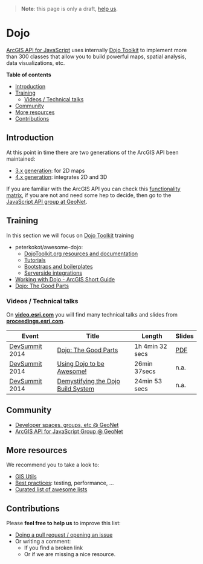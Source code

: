 > **Note**: this page is only a draft, [help us](#contributions).

# Dojo
[ArcGIS API for JavaScript](http://js.arcgis.com) uses internally
[Dojo Toolkit](https://dojotoolkit.org/) to implement more than 300 classes that
allow you to build powerful maps, spatial analysis, data visualizations, etc.

<!-- START doctoc generated TOC please keep comment here to allow auto update -->
<!-- DON'T EDIT THIS SECTION, INSTEAD RE-RUN doctoc TO UPDATE -->
**Table of contents**

- [Introduction](#introduction)
- [Training](#training)
  - [Videos / Technical talks](#videos--technical-talks)
- [Community](#community)
- [More resources](#more-resources)
- [Contributions](#contributions)

<!-- END doctoc generated TOC please keep comment here to allow auto update -->

## Introduction
At this point in time there are two generations of the ArcGIS API been maintained:
* [3.x generation](3.x/README.md): for 2D maps
* [4.x generation](4.x/README.md): integrates 2D and 3D

If you are familiar with the ArcGIS API you can check this
[functionality matrix](https://developers.arcgis.com/javascript/latest/guide/choose-version/index.html),
if you are not and need some hep to decide, then go to the [JavaScript API group at GeoNet](https://geonet.esri.com/community/developers/web-developers/arcgis-api-for-javascript).

## Training
In this section we will focus on [Dojo Toolkit](https://dojotoolkit.org/) training

* peterkokot/awesome-dojo:
  * [DojoToolkit.org resources and documentation](https://github.com/peterkokot/awesome-dojo#dojotoolkitorg-resources-and-documentation)
  * [Tutorials](https://github.com/peterkokot/awesome-dojo#tutorials)
  * [Bootstraps and boilerplates](https://github.com/peterkokot/awesome-dojo#bootstraps-and-boilerplates)
  * [Serverside integrations](https://github.com/peterkokot/awesome-dojo#serverside-integrations)
* [Working with Dojo - ArcGIS Short Guide](https://developers.arcgis.com/javascript/3/jshelp/inside_dojo.html)
* [Dojo: The Good Parts](https://github.com/DavidSpriggs/Dojo--The-Good-Parts)

### Videos / Technical talks
On [**video.esri.com**](http://video.esri.com/search/dojo) you will find many technical talks and slides from [**proceedings.esri.com**](https://www.google.es/webhp?sourceid=chrome-instant&ion=1&espv=2&ie=UTF-8#q=site%3Aproceedings.esri.com%20leaflet).

|Event|Title|Length|Slides|
|---|---|---|---|
|[DevSummit](http://www.esri.com/events/devsummit) 2014|[Dojo: The Good Parts](http://www.esri.com/videos/watch?videoid=3444&isLegacy=true&title=dojo:-the-good-parts)|1h 4min 32 secs|[PDF](https://s3.amazonaws.com/webapps.esri.com/esri-proceedings/devsummit14/papers/dev-030.pdf)
|[DevSummit](http://www.esri.com/events/devsummit) 2014|[Using Dojo to be Awesome!](http://www.esri.com/videos/watch?videoid=3403&isLegacy=true&title=using-dojo-to-be-awesome!)|26min 37secs| n.a.
|[DevSummit](http://www.esri.com/events/devsummit) 2014|[Demystifying the Dojo Build System](http://www.esri.com/videos/watch?videoid=3390&isLegacy=true&title=demystifying-the-dojo-build-system)|24min 53 secs| n.a.

## Community
* [Developer spaces, groups, etc @ GeoNet](https://geonet.esri.com/community/developers)
* [ArcGIS API for JavaScript Group @ GeoNet](https://geonet.esri.com/community/developers/web-developers/arcgis-api-for-javascript)

## More resources
We recommend you to take a look to:
* [GIS Utils](../../../gis/utils/README.md)
* [Best practices](../../best-practices/README.md): testing, performance, ...
* [Curated list of awesome lists](https://github.com/sindresorhus/awesome)

## Contributions
Please **feel free to help us** to improve this list:

* [Doing a pull request / opening an issue](https://github.com/hhkaos/awesome-arcgis#contributions)
* Or writing a comment:
  * If you find a broken link
  * Or if we are missing a nice resource.
